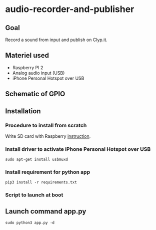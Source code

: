 # audio-recorder-and-publisher

## Goal
Record a sound from input and publish on Clyp.it.


## Materiel used
- Raspberry PI 2
- Analog audio input (USB)
- iPhone Personal Hotspot over USB

## Schematic of GPIO



## Installation

### Procedure to install from scratch
Write SD card with Raspberry [instruction](https://www.raspberrypi.org/documentation/installation/installing-images).


### Install driver to activate iPhone Personal Hotspot over USB
```
sudo apt-get install usbmuxd
```


### Install requirement for python app
```
pip3 install -r requirements.txt
```


### Script to launch at boot



## Launch command app.py
```
sudo python3 app.py -d
```
